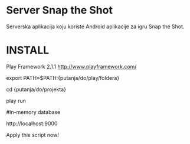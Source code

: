 Server Snap the Shot
====================

Serverska aplikacija koju koriste Android aplikacije za igru Snap the Shot.


INSTALL
====================

Play Framework 2.1.1 http://www.playframework.com/

export PATH=$PATH:{putanja/do/play/foldera}

cd {putanja/do/projekta}

play run

#In-memory database 

http://localhost:9000

Apply this script now!
